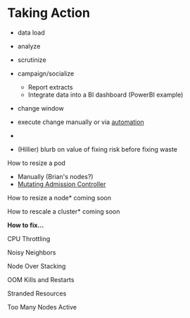 # Taking Action

* data load
* analyze
* scrutinize
* campaign/socialize
  * Report extracts&#x20;
  * Integrate data into a BI dashboard (PowerBI example)
* change window
* execute change manually or via [automation](../automation/)
*



* (Hillier) blurb on value of fixing risk before fixing waste&#x20;

How to resize a pod&#x20;

* Manually (Brian's nodes?)
* [Mutating Admission Controller](../automation/)

How to resize a node\* coming soon

How to rescale a cluster\* coming soon

**How to fix...**

CPU Throttling&#x20;

Noisy Neighbors&#x20;

Node Over Stacking&#x20;

OOM Kills and Restarts

Stranded Resources&#x20;

Too Many Nodes Active
